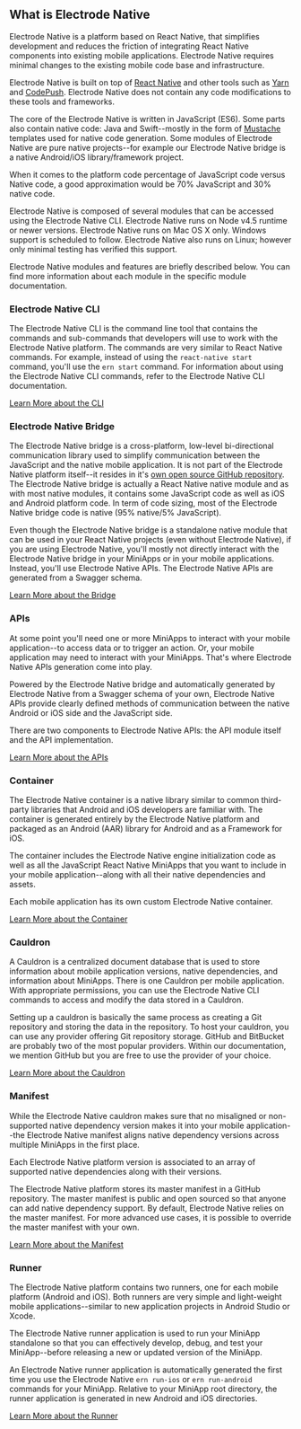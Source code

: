 ## What is Electrode Native

Electrode Native is a platform based on React Native, that simplifies development and reduces the friction of integrating React Native components into existing mobile applications. Electrode Native requires minimal changes to the existing mobile code base and infrastructure.

Electrode Native is built on top of [React Native](https://github.com/facebook/react-native) and other tools such as [Yarn](https://github.com/yarnpkg/yarn) and [CodePush](https://github.com/Microsoft/react-native-code-push). Electrode Native does not contain any code modifications to these tools and frameworks.

The core of the Electrode Native is written in JavaScript (ES6). Some parts also contain native code: Java and Swift--mostly in the form of [Mustache](https://mustache.github.io/) templates used for native code generation. Some modules of Electrode Native are pure native projects--for example our Electrode Native bridge is a native Android/iOS library/framework project.

When it comes to the platform code percentage of JavaScript code versus Native code, a good approximation would be 70% JavaScript and 30% native code.

Electrode Native is composed of several modules that can be accessed using the Electrode Native CLI. Electrode Native runs on Node v4.5 runtime or newer versions. Electrode Native runs on Mac OS X only. Windows support is scheduled to follow. Electrode Native also runs on Linux; however only minimal testing has verified this support.

Electrode Native modules and features are briefly described below. You can find more information about each module in the specific module documentation.

### Electrode Native CLI

The Electrode Native CLI is the command line tool that contains the commands and sub-commands that developers will use to work with the Electrode Native platform. The commands are very similar to React Native commands. For example, instead of using the `react-native start` command, you'll use the `ern start` command. For information about using the Electrode Native CLI commands, refer to the Electrode Native CLI documentation.

[Learn More about the CLI](../platform-parts/cli.md)

### Electrode Native Bridge

The Electrode Native bridge is a cross-platform, low-level bi-directional communication library used to simplify communication between the JavaScript and the native mobile application. It is not part of the Electrode Native platform itself--it resides in it's [own open source GitHub repository](https://github.com/electrode-io/react-native-electrode-bridge). The Electrode Native bridge is actually a React Native native module and as with most native modules, it contains some JavaScript code as well as iOS and Android platform code. In term of code sizing, most of the Electrode Native bridge code is native (95% native/5% JavaScript).

Even though the Electrode Native bridge is a standalone native module that can be used in your React Native projects (even without Electrode Native), if you are using Electrode Native, you'll mostly not directly interact with the Electrode Native bridge in your MiniApps or in your mobile applications. Instead, you'll use Electrode Native APIs. The Electrode Native APIs are generated from a Swagger schema.

[Learn More about the Bridge](../platform-parts/bridge.md)

### APIs

At some point you'll need one or more MiniApps to interact with your mobile application--to access data or to trigger an action. Or, your mobile application may need to interact with your MiniApps. That's where Electrode Native APIs generation come into play.

Powered by the Electrode Native bridge and automatically generated by Electrode Native from a Swagger schema of your own, Electrode Native APIs provide clearly defined methods of communication between the native Android or iOS side and the JavaScript side.

There are two components to Electrode Native APIs: the API module itself and the API implementation.

[Learn More about the APIs](../platform-parts/apis.md)

### Container

The Electrode Native container is a native library similar to common third-party libraries that Android and iOS developers are familiar with. The container is generated entirely by the Electrode Native platform and packaged as an Android (AAR) library for Android and as a Framework for iOS.

The container includes the Electrode Native engine initialization code as well as all the JavaScript React Native MiniApps that you want to include in your mobile application--along with all their native dependencies and assets.

Each mobile application has its own custom Electrode Native container.

[Learn More about the Container](../platform-parts/container.md)

### Cauldron

A Cauldron is a centralized document database that is used to store information about mobile application versions, native dependencies, and information about MiniApps. There is one Cauldron per mobile application. With appropriate permissions, you can use the Electrode Native CLI commands to access and modify the data stored in a Cauldron.

Setting up a cauldron is basically the same process as creating a Git repository and storing the data in the repository. To host your cauldron, you can use any provider offering Git repository storage. GitHub and BitBucket are probably two of the most popular providers. Within our documentation, we mention GitHub but you are free to use the provider of your choice.

[Learn More about the Cauldron](../platform-parts/cauldron.md)

### Manifest

While the Electrode Native cauldron makes sure that no misaligned or non-supported native dependency version makes it into your mobile application--the Electrode Native manifest aligns native dependency versions across multiple MiniApps in the first place.

Each Electrode Native platform version is associated to an array of supported native dependencies along with their versions.

The Electrode Native platform stores its master manifest in a GitHub repository. The master manifest is public and open sourced so that anyone can add native dependency support. By default, Electrode Native relies on the master manifest. For more advanced use cases, it is possible to override the master manifest with your own.

[Learn More about the Manifest](../platform-parts/manifest.md)

### Runner

The Electrode Native platform contains two runners, one for each mobile platform (Android and iOS). Both runners are very simple and light-weight mobile applications--similar to new application projects in Android Studio or Xcode.

The Electrode Native runner application is used to run your MiniApp standalone so that you can effectively develop, debug, and test your MiniApp--before releasing a new or updated version of the MiniApp.

An Electrode Native runner application is automatically generated the first time you use the Electrode Native `ern run-ios` or `ern run-android` commands for your MiniApp. Relative to your MiniApp root directory, the runner application is generated in new Android and iOS directories.

[Learn More about the Runner](../platform-parts/runner.md)
